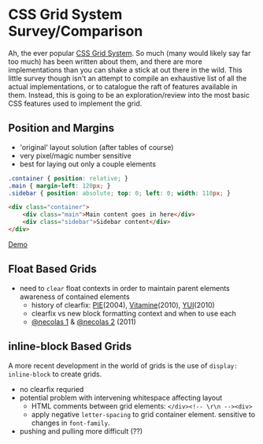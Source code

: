 # CSS Grid System Survey/Comparison

Ah, the ever popular [CSS Grid System](http://en.wikipedia.org/wiki/CSS_frameworks). So much 
(many would likely say far too much) has been written about them, and there are more implementations 
than you can shake a stick at out there in the wild. This little survey though isn't an attempt to 
compile an exhaustive list of all the actual implementations, or to catalogue the raft of features 
available in them. Instead, this is going to be an exploration/review into the most basic CSS features used to 
implement the grid.

## Position and Margins

 - 'original' layout solution (after tables of course)
 - very pixel/magic number sensitive
 - best for laying out only a couple elements

```css
.container { position: relative; }
.main { margin-left: 120px; }
.sidebar { position: absolute; top: 0; left: 0; width: 110px; }
```
```html
<div class="container">
	<div class="main">Main content goes in here</div>
	<div class="sidebar">Sidebar content</div>
</div>
```

[Demo](position.html)

## Float Based Grids

 - need to `clear` float contexts in order to maintain parent elements awareness of contained elements
    - history of clearfix: [PIE](http://www.positioniseverything.net/easyclearing.html)(2004), [Vitamine](http://thinkvitamin.com/design/everything-you-know-about-clearfix-is-wrong/)(2010), [YUI](http://www.yuiblog.com/blog/2010/09/27/clearfix-reloaded-overflowhidden-demystified/)(2010)
    - clearfix vs new block formatting context and when to use each
    - [@necolas 1](http://nicolasgallagher.com/micro-clearfix-hack/) &amp; [@necolas 2](http://nicolasgallagher.com/better-float-containment-in-ie/) (2011)

## inline-block Based Grids

A more recent development in the world of grids is the use of `display: inline-block` to create grids.

 - no clearfix requried
 - potential problem with intervening whitespace affecting layout
    - HTML comments between grid elements: `</div><!-- \r\n --><div>`
    - apply negative `letter-spacing` to grid container element. sensitive to changes in `font-family`.
 - pushing and pulling more difficult (??)
